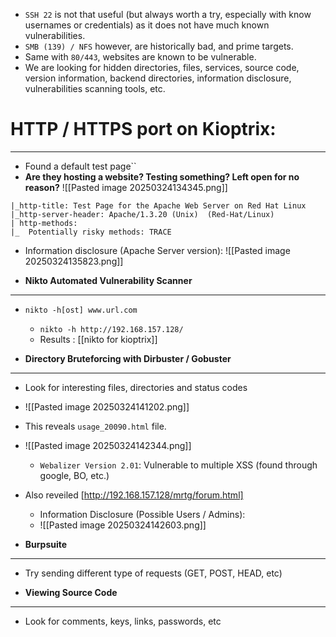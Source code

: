 - `SSH 22` is not that useful (but always worth a try, especially with know usernames or credentials) as it does not have much known vulnerabilities.
- `SMB (139) / NFS` however, are historically bad, and prime targets.
- Same with `80/443`, websites are known to be vulnerable.
- We are looking for hidden directories, files, services, source code, version information, backend directories, information disclosure, vulnerabilities scanning tools, etc.
  
# HTTP / HTTPS port on Kioptrix:
---
- Found a default test page``
- **Are they hosting a website? Testing something? Left open for no reason?**
![[Pasted image 20250324134345.png]]
```0/tcp    open  http        Apache httpd 1.3.20 ((Unix)
|_http-title: Test Page for the Apache Web Server on Red Hat Linux
|_http-server-header: Apache/1.3.20 (Unix)  (Red-Hat/Linux) 
| http-methods: 
|_  Potentially risky methods: TRACE
```
- Information disclosure (Apache Server version):
  ![[Pasted image 20250324135823.png]]
  
  
- **Nikto Automated  Vulnerability Scanner**
---
- `nikto -h[ost] www.url.com`
	- `nikto -h http://192.168.157.128/`
	- Results : [[nikto for kioptrix]]

- **Directory Bruteforcing with Dirbuster / Gobuster**
---
- Look for interesting files, directories and status codes
- ![[Pasted image 20250324141202.png]]
- This reveals `usage_20090.html` file.
- ![[Pasted image 20250324142344.png]]
	- `Webalizer Version 2.01`: Vulnerable to multiple XSS (found through google, BO, etc.)
- Also reveiled [http://192.168.157.128/mrtg/forum.html]
	- Information Disclosure (Possible Users / Admins):
	-  ![[Pasted image 20250324142603.png]]

- **Burpsuite**
---
- Try sending different type of requests (GET, POST, HEAD, etc)

- **Viewing Source Code**
---
- Look for comments, keys, links, passwords, etc